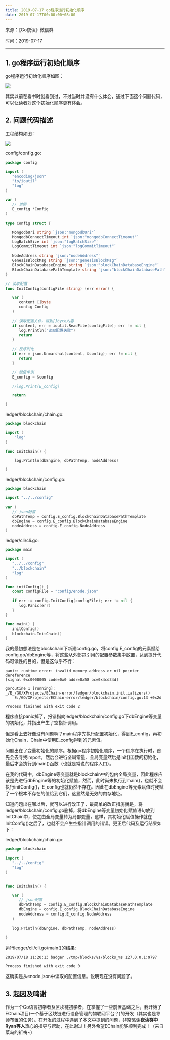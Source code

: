 ```yaml
---
title: 2019-07-17 go程序运行初始化顺序
date: 2019-07-17T00:00:00+08:00
---
```

来源：《Go夜读》微信群

时间：2019-07-17

---

## 1. go程序运行初始化顺序

go程序运行初始化顺序如图：

![](/static/images/2019-07-17-go-program-init-sequence.jpg)



其实以前在看书时就看到过，不过当时并没有什么体会，通过下面这个问题代码，可以让读者对这个初始化顺序更有体会。

## 2. 问题代码描述

工程结构如图：

![](/static/images/2019-07-17-code01.png)

config/config.go:

```go
package config

import (
   "encoding/json"
   "io/ioutil"
   "log"
)

var (
   // 单例
   E_config *Config
)

type Config struct {

   MongodbUri string `json:"mongodbUri"`
   MongodbConnectTimeout int `json:"mongodbConnectTimeout"`
   LogBatchSize int `json:"logBatchSize"`
   LogCommitTimeout int `json:"logCommitTimeout"`

   NodeAddress string `json:"nodeAddress"`
   GenesisBlockMsg string `json:"genesisBlockMsg"`
   BlockChainDatabaseEngine string `json:"blockChainDatabaseEngine"`
   BlockChainDatabasePathTemplate string `json:"blockChainDatabasePathTemplate"`
}

// 读取配置
func InitConfig(configFile string) (err error) {

   var (
      content []byte
      config Config
   )

   // 读取配置文件，得到[]byte内容
   if content, err = ioutil.ReadFile(configFile); err != nil {
      log.Println("读取配置失败")
      return
   }

   // 反序列化
   if err = json.Unmarshal(content, &config); err != nil {
      return
   }

   // 赋值单例
   E_config = &config

   //log.Print(E_config)

   return

}
```

ledger/blockchain/chain.go:

```go
package blockchain

import (
	"log"
)

func InitChain() {

	log.Println(dbEngine, dbPathTemp, nodeAddress)

}
```

ledger/blockchain/config.go:

```go
package blockchain

import "../../config"

var (
   // json配置
   dbPathTemp = config.E_config.BlockChainDatabasePathTemplate
   dbEngine = config.E_config.BlockChainDatabaseEngine
   nodeAddress = config.E_config.NodeAddress
)
```

ledger/cli/cli.go:

```go
package main

import (
   "../../config"
   "../blockchain"
   "log"
)

func initConfig() {
   const configFile = "config/enode.json"

   if err := config.InitConfig(configFile); err != nil {
      log.Panic(err)
   }
}

func main() {
   initConfig()
   blockchain.InitChain()
}
```

我的最初想法是在blockchain下新建config.go，将config.E_config的元素赋给config.go/dbEngine等，将这些从外部包引用的配置参数集中放置，达到提升代码可读性的目的，但是这似乎不行：

```
panic: runtime error: invalid memory address or nil pointer dereference
[signal 0xc0000005 code=0x0 addr=0x58 pc=0x4cd34d]

goroutine 1 [running]:
_/E_/GO/XProjects/EChain-error/ledger/blockchain.init.ializers()
	E:/GO/XProjects/EChain-error/ledger/blockchain/config.go:13 +0x2d

Process finished with exit code 2
```

程序直接panic掉了，报错指向ledger/blockchain/config.go下dbEngine等变量的初始化，并指出产生了空指针调用。

但是看上去好像没有问题啊？main程序先执行配置初始化，得到E_config，再初始化Chain，Chain中使用E_config得到的元素值。

问题出在了变量初始化的顺序。根据go程序初始化顺序，一个程序在执行时，首先会去寻找import，然后会进行全局常量、全局变量然后是init()函数的初始化，最后才会执行到main()函数（也就是常说的程序入口）。

在我的代码中，dbEngine等变量就是blockchain中的包内全局变量，因此程序应该是先进行dbEngine等的初始化赋值，然而，此时尚未执行到main()，也就不会执行initConfig()，E_config也就仍然不存在。因此在dbEngine等元素赋值时我赋了一个根本不存在的值给到它们，这显然是无效的内存地址。

知道问题出在哪以后，就可以进行改正了，最简单的改正措施就是，将ledger/blockchain/config.go删掉，将dbEngine等变量初始化赋值语句放到InitChain中，使之由全局变量转为局部变量，这样，其初始化赋值操作就在InitConfig()之后了，也就不会产生空指针调用的错误。更正后代码及运行结果如下：

ledger/blockchain/chain.go:

```go
package blockchain

import (
   "../../config"
   "log"
)


func InitChain() {

   var (
      // json配置
      dbPathTemp = config.E_config.BlockChainDatabasePathTemplate
      dbEngine = config.E_config.BlockChainDatabaseEngine
      nodeAddress = config.E_config.NodeAddress
   )
   
   log.Println(dbEngine, dbPathTemp, nodeAddress)

}
```

运行ledger/cli/cli.go/main()的结果:

```
2019/07/18 11:20:13 badger ./tmp/blocks/%s/blocks_%s 127.0.0.1:9797

Process finished with exit code 0
```

这确实是从enode.json中读取的配置信息。说明现在没有问题了。

## 3. 起因及鸣谢

作为一个Go语言初学者及区块链初学者，在掌握了一些前置基础之后，我开始了EChain项目(一个基于区块链进行设备管理的物联网平台？)的开发（其实也是导师布置的任务）。在开发的过程中遇到了本文中提到的问题，非常感谢**夜读群中Ryan等人**热心的指导与帮助，在此谢过！另外希望EChain能够顺利完成！（来自菜鸟的祈祷~）

